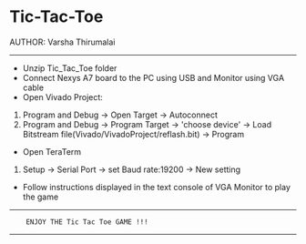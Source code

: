 # Tic-Tac-Toe

AUTHOR: Varsha Thirumalai
************************************************************
* Unzip Tic_Tac_Toe folder
* Connect Nexys A7 board to the PC using USB and Monitor using VGA cable
* Open Vivado Project:
1. Program and Debug -> Open Target -> Autoconnect
2. Program and Debug -> Program Target -> 'choose device' -> Load Bitstream file(Vivado/VivadoProject/reflash.bit) -> Program

* Open TeraTerm
1. Setup -> Serial Port -> set Baud rate:19200 -> New setting

* Follow instructions displayed in the text console of VGA Monitor to play the game

*************************************************************
		ENJOY THE Tic Tac Toe GAME !!!
*************************************************************

